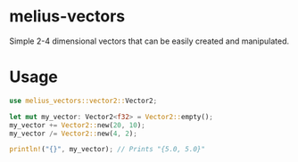 # melius-vectors
 Simple 2-4 dimensional vectors that can be easily created and manipulated.

# Usage
```rs
use melius_vectors::vector2::Vector2;

let mut my_vector: Vector2<f32> = Vector2::empty();
my_vector += Vector2::new(20, 10);
my_vector /= Vector2::new(4, 2);

println!("{}", my_vector); // Prints "{5.0, 5.0}"
```